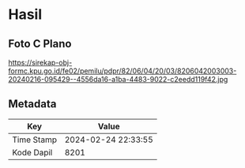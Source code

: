 # Hasil

## Foto C Plano

https://sirekap-obj-formc.kpu.go.id/fe02/pemilu/pdpr/82/06/04/20/03/8206042003003-20240216-095429--4556da16-a1ba-4483-9022-c2eedd119f42.jpg


## Metadata

| Key        | Value               |
| ---------- | ------------------- |
| Time Stamp | 2024-02-24 22:33:55 |
| Kode Dapil | 8201                |



